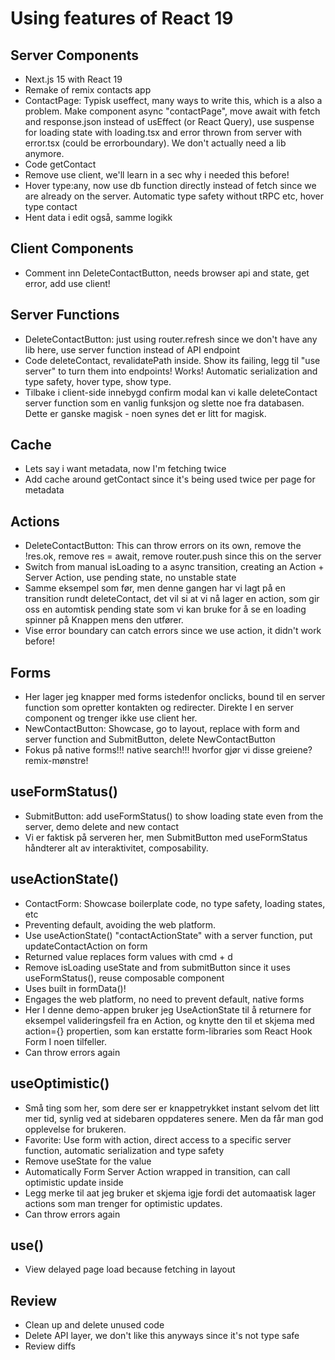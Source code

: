 # Using features of React 19

## Server Components

- Next.js 15 with React 19
- Remake of remix contacts app
- ContactPage: Typisk useffect, many ways to write this, which is a also a problem. Make component async "contactPage", move await with fetch and response.json instead of usEffect (or React Query), use suspense for loading state with loading.tsx and error thrown from server with error.tsx (could be errorboundary). We don't actually need a lib anymore.
- Code getContact
- Remove use client, we'll learn in a sec why i needed this before!
- Hover type:any, now use db function directly instead of fetch since we are already on the server. Automatic type safety without tRPC etc, hover type contact
- Hent data i edit også, samme logikk

## Client Components

- Comment inn DeleteContactButton, needs browser api and state, get error, add use client!

## Server Functions

- DeleteContactButton: just using router.refresh since we don't have any lib here, use server function instead of API endpoint
- Code deleteContact, revalidatePath inside. Show its failing, legg til "use server" to turn them into endpoints! Works! Automatic serialization and type safety, hover type, show type.
- Tilbake i client-side innebygd confirm modal kan vi kalle deleteContact server function som en vanlig funksjon og slette noe fra databasen. Dette er ganske magisk - noen synes det er litt for magisk.

## Cache

- Lets say i want metadata, now I'm fetching twice
- Add cache around getContact since it's being used twice per page for metadata

## Actions

- DeleteContactButton: This can throw errors on its own, remove the !res.ok, remove res = await, remove router.push since this on the server
- Switch from manual isLoading to a async transition, creating an Action + Server Action, use pending state, no unstable state
- Samme eksempel som før, men denne gangen har vi lagt på en transition rundt deleteContact, det vil si at vi nå lager en action, som gir oss en automtisk pending state som vi kan bruke for å se en loading spinner på Knappen mens den utfører.
- Vise error boundary can catch errors since we use action, it didn't work before!

## Forms

- Her lager jeg knapper med forms istedenfor onclicks, bound til en server function som opretter kontakten og redirecter. Direkte I en server component og trenger ikke use client her.
- NewContactButton: Showcase, go to layout, replace with form and server function and SubmitButton, delete NewContactButton
- Fokus på native forms!!! native search!!! hvorfor gjør vi disse greiene? remix-mønstre!

## useFormStatus()

- SubmitButton: add useFormStatus() to show loading state even from the server, demo delete and new contact
- Vi er faktisk på serveren her, men SubmitButton med useFormStatus håndterer alt av interaktivitet, composability.

## useActionState()

- ContactForm: Showcase boilerplate code, no type safety, loading states, etc
- Preventing default, avoiding the web platform.
- Use useActionState() "contactActionState" with a server function, put updateContactAction on form
- Returned value replaces form values with cmd + d
- Remove isLoading useState and from submitButton since it uses useFormStatus(), reuse composable component
- Uses built in formData()!
- Engages the web platform, no need to prevent default, native forms
- Her I denne demo-appen bruker jeg UseActionState til å returnere for eksempel valideringsfeil fra en Action, og knytte den til et skjema med action={} propertien, som kan erstatte form-libraries som React Hook Form I noen tilfeller.
- Can throw errors again

## useOptimistic()

- Små ting som her, som dere ser er knappetrykket instant selvom det litt mer tid, synlig ved at sidebaren oppdateres senere. Men da får man god opplevelse for brukeren.
- Favorite: Use form with action, direct access to a specific server function, automatic serialization and type safety
- Remove useState for the value
- Automatically Form Server Action wrapped in transition, can call optimistic update inside
- Legg merke til aat jeg bruker et skjema igje fordi det automaatisk lager actions som man trenger for optimistic updates.
- Can throw errors again

## use()

- View delayed page load because fetching in layout

## Review

- Clean up and delete unused code
- Delete API layer, we don't like this anyways since it's not type safe
- Review diffs
